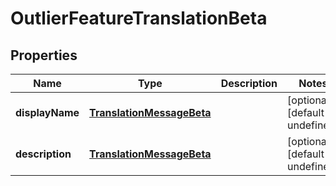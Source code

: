 # OutlierFeatureTranslationBeta

## Properties

Name | Type | Description | Notes
------------ | ------------- | ------------- | -------------
**displayName** | [**TranslationMessageBeta**](TranslationMessageBeta.md) |  | [optional] [default to undefined]
**description** | [**TranslationMessageBeta**](TranslationMessageBeta.md) |  | [optional] [default to undefined]

